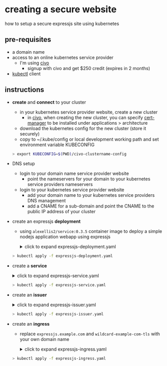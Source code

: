 # creating a secure website 
how to setup a secure expressjs site using kubernetes

## pre-requisites
* a domain name
* access to an online kubernetes service provider
  * I'm using [civo](https://civo.com)
    * signup with civo and get $250 credit (expires in 2 months)
* [kubectl](https://kubernetes.io/docs/tasks/tools/) client 

## instructions
* **create** and **connect** to your cluster
  * in your kubernetes service provider website, create a new cluster
    * in [civo](https://civo.com), when creating the new cluster, you can specify [cert-manager](https://cert-manager.io/docs/) to be installed under applications > architecture 
  * download the kubernetes config for the new cluster (store it securely)
  * copy to ~/.kube/config or local development working path and set environment variable KUBECONFIG
  ``` sh
  > export KUBECONFIG=$(PWD)/civo-clustername-config
  ```
* DNS setup
  * login to your domain name service provider website 
    * point the nameservers for your domain to your kubernetes service providers nameservers
  * login to your kubernetes service provider website
    * add your domain name to your kubernetes service providers DNS management 
    * add a CNAME for a sub-domain and point the CNAME to the public IP address of your cluster
  
* create an expressjs **deployment**
  * using `alexellis2/service:0.3.5` container image to deploy a simple nodejs application webapp using expressjs  
    <details> <summary>click to expand expressjs-deployment.yaml</summary>

    ``` yaml
    apiVersion: apps/v1
    kind: Deployment
    metadata:
      generation: 1
      name: expressjs
      labels:
       app: expressjs
    spec:
      replicas: 1
      selector:
        matchLabels:
          app: expressjs
      strategy:
        rollingUpdate:
          maxSurge: 1
          maxUnavailable: 0
        type: RollingUpdate
      template:
        metadata:
          name: expressjs
          labels:
            app: expressjs
        spec:
          containers:
          - name: expressjs
            image: alexellis2/service:0.3.5
            imagePullPolicy: Always
            resources:
              limits:
                cpu: 50m
                memory: 128Mi
              requests:
                cpu: 50m
                memory: 128Mi
            ports:
            - containerPort: 8080
              protocol: TCP
            readinessProbe:
              failureThreshold: 3
              httpGet:
                path: /health
                port: 8080
                scheme: HTTP
              initialDelaySeconds: 2
              periodSeconds: 2
              successThreshold: 1
              timeoutSeconds: 1
          dnsPolicy: ClusterFirst
          restartPolicy: Always
          securityContext: {}
          terminationGracePeriodSeconds: 30
    ```
 
  </details>
  
  ``` sh
  > kubectl apply -f expressjs-deployment.yaml
  ```
  
* create a **service**
  <details> <summary>click to expand expressjs-service.yaml</summary>
 
  ``` yaml
  apiVersion: v1
  kind: Service
  metadata:
    name: expressjs
  spec:
    ports:
    - name: http
      port: 8080
      protocol: TCP
      targetPort: 8080
    selector:
      app: expressjs
    sessionAffinity: None
    type: ClusterIP
  ```
 
  </details>
  
  ``` sh
  > kubectl apply -f expressjs-service.yaml
  ```
  
* create an **issuer**
  <details> <summary>click to expand expressjs-issuer.yaml</summary>
 
  ``` yaml
  apiVersion: cert-manager.io/v1
  kind: Issuer
  metadata:
    name: letsencrypt-prod
  spec:
    acme:
      email: name@gmail.com
      server: https://acme-v02.api.letsencrypt.org/directory
      privateKeySecretRef:
        name: expressjs-secret-issuer-account-key
      solvers:
      - http01:
          ingress:
            class: traefik
   ```

   </details>
  
  ``` sh
  > kubectl apply -f expressjs-issuer.yaml
  ```
  
 * create an **ingress**
   * replace `expressjs.example.com` and `wildcard-example-com-tls` with your own domain name 
 
      <details> <summary>click to expand expressjs-ingress.yaml</summary>

     ``` yaml
     apiVersion: networking.k8s.io/v1
     kind: Ingress
     metadata:
       name: express
       annotations:
         cert-manager.io/issuer: letsencrypt-prod
         kubernetes.io/ingress.class: "traefik"
     spec:
       tls:
       - hosts:
         - expressjs.example.com
         secretName: wildcard-example-com-tls
       rules:
       - host: "expressjs.example.com"
         http:
           paths:
           - pathType: Prefix
             path: "/"
             backend:
               service:
                 name: expressjs
                 port:
                   number: 8080
     ```

    </details>
  
    ``` sh
    > kubectl apply -f expressjs-ingress.yaml
    ```
